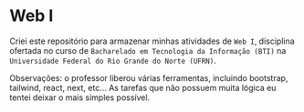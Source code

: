 # Web I

Criei este repositório para armazenar minhas atividades de `Web I`, disciplina ofertada no curso de `Bacharelado em Tecnologia da Informação (BTI)` na `Universidade Federal do Rio Grande do Norte (UFRN)`.

Observações: o professor liberou várias ferramentas, incluindo bootstrap, tailwind, react, next, etc... As tarefas que não possuem muita lógica eu tentei deixar o mais simples possível.